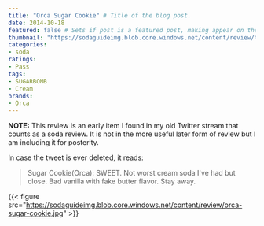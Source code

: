 ```yaml
---
title: "Orca Sugar Cookie" # Title of the blog post.
date: 2014-10-18
featured: false # Sets if post is a featured post, making appear on the home page side bar.
thumbnail: "https://sodaguideimg.blob.core.windows.net/content/review/thumbs/orca-sugar-cookie.jpg" # Sets thumbnail image appearing inside card on homepage.
categories:
- soda
ratings:
- Pass
tags:
- SUGARBOMB
- Cream
brands:
- Orca
---
```


**NOTE:** This review is an early item I found in my old Twitter stream that counts as a soda review. It is not in the more useful later form of review but I am including it for posterity.

<!-- \{\{< tweet 523664057124257793 >\}\} -->

In case the tweet is ever deleted, it reads:
> Sugar Cookie(Orca): SWEET. Not worst cream soda I've had but close. Bad vanilla with fake butter flavor. Stay away.

{{< figure src="https://sodaguideimg.blob.core.windows.net/content/review/orca-sugar-cookie.jpg" >}}